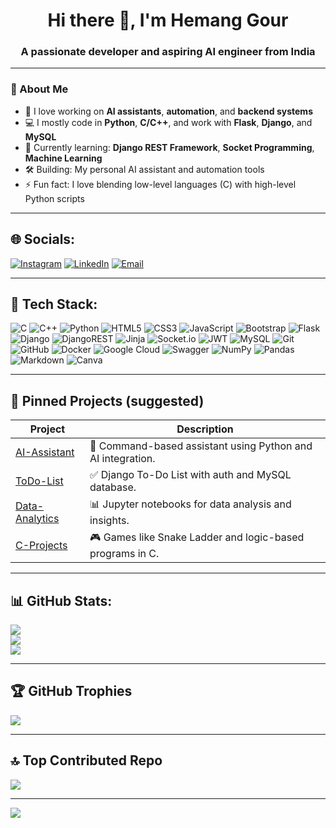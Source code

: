 <h1 align="center">Hi there 👋, I'm Hemang Gour</h1>
<h3 align="center">A passionate developer and aspiring AI engineer from India</h3>

---

### 🚀 About Me

- 🤖 I love working on **AI assistants**, **automation**, and **backend systems**
- 💻 I mostly code in **Python**, **C/C++**, and work with **Flask**, **Django**, and **MySQL**
- 🌱 Currently learning: **Django REST Framework**, **Socket Programming**, **Machine Learning**
- 🛠️ Building: My personal AI assistant and automation tools
- ⚡ Fun fact: I love blending low-level languages (C) with high-level Python scripts

---

## 🌐 Socials:
[![Instagram](https://img.shields.io/badge/Instagram-%23E4405F.svg?logo=Instagram&logoColor=white)](https://instagram.com/hemanggour)
[![LinkedIn](https://img.shields.io/badge/LinkedIn-%230077B5.svg?logo=linkedin&logoColor=white)](https://www.linkedin.com/in/hemang-gour-ab5a07255/)
[![Email](https://img.shields.io/badge/Email-D14836?logo=gmail&logoColor=white)](mailto:hemanggour547@gmail.com)

---

## 🧰 Tech Stack:

![C](https://img.shields.io/badge/c-%2300599C.svg?style=for-the-badge&logo=c&logoColor=white)
![C++](https://img.shields.io/badge/c++-%2300599C.svg?style=for-the-badge&logo=c%2B%2B&logoColor=white)
![Python](https://img.shields.io/badge/python-3670A0?style=for-the-badge&logo=python&logoColor=ffdd54)
![HTML5](https://img.shields.io/badge/html5-%23E34F26.svg?style=for-the-badge&logo=html5&logoColor=white)
![CSS3](https://img.shields.io/badge/css3-%231572B6.svg?style=for-the-badge&logo=css3&logoColor=white)
![JavaScript](https://img.shields.io/badge/javascript-%23323330.svg?style=for-the-badge&logo=javascript&logoColor=%23F7DF1E)
![Bootstrap](https://img.shields.io/badge/bootstrap-%238511FA.svg?style=for-the-badge&logo=bootstrap&logoColor=white)
![Flask](https://img.shields.io/badge/flask-%23000.svg?style=for-the-badge&logo=flask&logoColor=white)
![Django](https://img.shields.io/badge/django-%23092E20.svg?style=for-the-badge&logo=django&logoColor=white)
![DjangoREST](https://img.shields.io/badge/DJANGO-REST-ff1709?style=for-the-badge&logo=django&logoColor=white&color=ff1709&labelColor=gray)
![Jinja](https://img.shields.io/badge/jinja-white.svg?style=for-the-badge&logo=jinja&logoColor=black)
![Socket.io](https://img.shields.io/badge/Socket.io-black?style=for-the-badge&logo=socket.io&badgeColor=010101)
![JWT](https://img.shields.io/badge/JWT-black?style=for-the-badge&logo=JSON%20web%20tokens)
![MySQL](https://img.shields.io/badge/mysql-4479A1.svg?style=for-the-badge&logo=mysql&logoColor=white)
![Git](https://img.shields.io/badge/git-%23F05033.svg?style=for-the-badge&logo=git&logoColor=white)
![GitHub](https://img.shields.io/badge/github-%23121011.svg?style=for-the-badge&logo=github&logoColor=white)
![Docker](https://img.shields.io/badge/docker-%230db7ed.svg?style=for-the-badge&logo=docker&logoColor=white)
![Google Cloud](https://img.shields.io/badge/GoogleCloud-%234285F4.svg?style=for-the-badge&logo=google-cloud&logoColor=white)
![Swagger](https://img.shields.io/badge/-Swagger-%23Clojure?style=for-the-badge&logo=swagger&logoColor=white)
![NumPy](https://img.shields.io/badge/numpy-%23013243.svg?style=for-the-badge&logo=numpy&logoColor=white)
![Pandas](https://img.shields.io/badge/pandas-%23150458.svg?style=for-the-badge&logo=pandas&logoColor=white)
![Markdown](https://img.shields.io/badge/markdown-%23000000.svg?style=for-the-badge&logo=markdown&logoColor=white)
![Canva](https://img.shields.io/badge/Canva-%2300C4CC.svg?style=for-the-badge&logo=Canva&logoColor=white)

---

## 📌 Pinned Projects (suggested)

| Project | Description |
|--------|-------------|
| [AI-Assistant](https://github.com/Hemanggour/AI-Assistant) | 🧠 Command-based assistant using Python and AI integration. |
| [ToDo-List](https://github.com/Hemanggour/ToDo-List) | ✅ Django To-Do List with auth and MySQL database. |
| [Data-Analytics](https://github.com/Hemanggour/Data-Analytics) | 📊 Jupyter notebooks for data analysis and insights. |
| [C-Projects](https://github.com/Hemanggour/C-Projects) | 🎮 Games like Snake Ladder and logic-based programs in C. |

---

## 📊 GitHub Stats:

![](https://github-readme-stats.vercel.app/api?username=hemanggour&theme=dark&hide_border=true&include_all_commits=true&count_private=true)<br/>
![](https://nirzak-streak-stats.vercel.app/?user=hemanggour&theme=dark&hide_border=true)<br/>
![](https://github-readme-stats.vercel.app/api/top-langs/?username=hemanggour&theme=dark&hide_border=true&layout=compact)

---

## 🏆 GitHub Trophies

![](https://github-profile-trophy.vercel.app/?username=hemanggour&theme=radical&no-frame=true&no-bg=true&margin-w=4)

---

## 🔝 Top Contributed Repo

![](https://github-contributor-stats.vercel.app/api?username=hemanggour&limit=5&theme=dark&combine_all_yearly_contributions=true)

---

[![](https://visitcount.itsvg.in/api?id=hemanggour&icon=0&color=0)](https://visitcount.itsvg.in)

<!-- Proudly created with ❤️ by Hemang Gour -->
